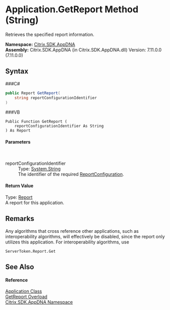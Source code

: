 # Application.GetReport Method (String)
 

Retrieves the specified report information.

**Namespace:**&nbsp;<a href="N_Citrix_SDK_AppDNA">Citrix.SDK.AppDNA</a><br />**Assembly:**&nbsp;Citrix.SDK.AppDNA (in Citrix.SDK.AppDNA.dll) Version: 7.11.0.0 (7.11.0.0)

## Syntax

###C#
```csharp
public Report GetReport(
	string reportConfigurationIdentifier
)
```

###VB
```vbnet
Public Function GetReport ( 
	reportConfigurationIdentifier As String
) As Report
```


#### Parameters
&nbsp;<dl><dt>reportConfigurationIdentifier</dt><dd>Type: <a href="http://msdn2.microsoft.com/en-us/library/s1wwdcbf" target="_blank">System.String</a><br />The identifier of the required <a href="T_Citrix_SDK_AppDNA_ReportConfiguration">ReportConfiguration</a>.</dd></dl>

#### Return Value
Type: <a href="T_Citrix_SDK_AppDNA_Report">Report</a><br />A report for this application.

## Remarks
Any algorithms that cross reference other applications, such as interoperability algorithms, will effectively be disabled, since the report only utilizes this application. For interoperability algorithms, use 
```
ServerToken.Report.Get
```


## See Also


#### Reference
<a href="T_Citrix_SDK_AppDNA_Application">Application Class</a><br /><a href="Overload_Citrix_SDK_AppDNA_Application_GetReport">GetReport Overload</a><br /><a href="N_Citrix_SDK_AppDNA">Citrix.SDK.AppDNA Namespace</a><br />